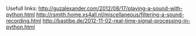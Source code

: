 
Usefull links:
    http://guzalexander.com/2012/08/17/playing-a-sound-with-python.html
    http://rsmith.home.xs4all.nl/miscellaneous/filtering-a-sound-recording.html
    http://bastibe.de/2012-11-02-real-time-signal-processing-in-python.html